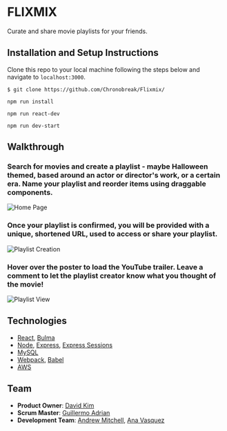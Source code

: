 # FLIXMIX
Curate and share movie playlists for your friends.

## Installation and Setup Instructions

Clone this repo to your local machine following the steps below and navigate to `localhost:3000`.
```
$ git clone https://github.com/Chronobreak/Flixmix/
```
```
npm run install
```
```
npm run react-dev
```
```
npm run dev-start
```


## Walkthrough

  ### Search for movies and create a playlist - maybe Halloween themed, based around an actor or director's work, or a certain era. Name your playlist and reorder items using draggable components.
  ![Home Page](https://i.imgur.com/9VosCX8.jpg)

  ### Once your playlist is confirmed, you will be provided with a unique, shortened URL, used to access or share your playlist.
  ![Playlist Creation](https://i.imgur.com/Y7MAlnL.png)

  
  ### Hover over the poster to load the YouTube trailer. Leave a comment to let the playlist creator know what you thought of the movie!
  ![Playlist View](https://i.imgur.com/EmpPYLm.jpg)

## Technologies

* [React](https://reactjs.org/), [Bulma](https://bulma.io/documentation/layout/container/)
* [Node](https://nodejs.org/en/), [Express](https://expressjs.com/), [Express Sessions](https://www.npmjs.com/package/express-session)
* [MySQL](https://www.npmjs.com/package/node-mysql)
* [Webpack](https://webpack.js.org/), [Babel](https://babeljs.io/)
* [AWS](https://aws.amazon.com/)

## Team

- __Product Owner__: [David Kim](https://github.com/Chronobreak)
- __Scrum Master__: [Guillermo Adrian](https://github.com/onecseven)
- __Development Team__: [Andrew Mitchell](https://github.com/mitch292), [Ana Vasquez](https://github.com/anvasquez08) 
